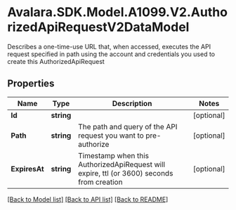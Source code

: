# Avalara.SDK.Model.A1099.V2.AuthorizedApiRequestV2DataModel
Describes a one-time-use URL that, when accessed, executes the API request specified in path using the account and credentials you used to create this AuthorizedApiRequest

## Properties

Name | Type | Description | Notes
------------ | ------------- | ------------- | -------------
**Id** | **string** |  | [optional] 
**Path** | **string** | The path and query of the API request you want to pre-authorize | [optional] 
**ExpiresAt** | **string** | Timestamp when this AuthorizedApiRequest will expire, ttl (or 3600) seconds from creation | [optional] 

[[Back to Model list]](../../../README.md#documentation-for-models) [[Back to API list]](../../../README.md#documentation-for-api-endpoints) [[Back to README]](../../../README.md)

